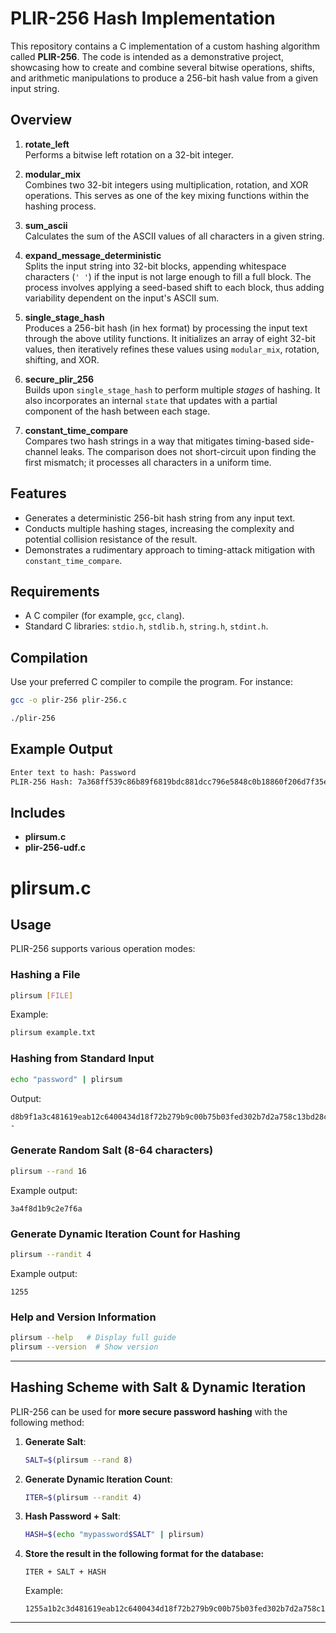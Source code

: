 # PLIR-256 Hash Implementation

This repository contains a C implementation of a custom hashing algorithm called **PLIR-256**. The code is intended as a demonstrative project, showcasing how to create and combine several bitwise operations, shifts, and arithmetic manipulations to produce a 256-bit hash value from a given input string.

## Overview

1. **rotate_left**  
   Performs a bitwise left rotation on a 32-bit integer.

2. **modular_mix**  
   Combines two 32-bit integers using multiplication, rotation, and XOR operations. This serves as one of the key mixing functions within the hashing process.

3. **sum_ascii**  
   Calculates the sum of the ASCII values of all characters in a given string.

4. **expand_message_deterministic**  
   Splits the input string into 32-bit blocks, appending whitespace characters (`' '`) if the input is not large enough to fill a full block. The process involves applying a seed-based shift to each block, thus adding variability dependent on the input's ASCII sum.

5. **single_stage_hash**  
   Produces a 256-bit hash (in hex format) by processing the input text through the above utility functions. It initializes an array of eight 32-bit values, then iteratively refines these values using `modular_mix`, rotation, shifting, and XOR.

6. **secure_plir_256**  
   Builds upon `single_stage_hash` to perform multiple _stages_ of hashing. It also incorporates an internal `state` that updates with a partial component of the hash between each stage.

7. **constant_time_compare**  
   Compares two hash strings in a way that mitigates timing-based side-channel leaks. The comparison does not short-circuit upon finding the first mismatch; it processes all characters in a uniform time.

## Features

- Generates a deterministic 256-bit hash string from any input text.
- Conducts multiple hashing stages, increasing the complexity and potential collision resistance of the result.
- Demonstrates a rudimentary approach to timing-attack mitigation with `constant_time_compare`.

## Requirements

- A C compiler (for example, `gcc`, `clang`).
- Standard C libraries: `stdio.h`, `stdlib.h`, `string.h`, `stdint.h`.

## Compilation

Use your preferred C compiler to compile the program. For instance:

```bash
gcc -o plir-256 plir-256.c
```
```bash
./plir-256
```
## Example Output
```bash
Enter text to hash: Password
PLIR-256 Hash: 7a368ff539c86b89f6819bdc881dcc796e5848c0b18860f206d7f35e37a38afb
```
## Includes
- **plirsum.c**
- **plir-256-udf.c**


# plirsum.c

## Usage
PLIR-256 supports various operation modes:

### **Hashing a File**
```sh
plirsum [FILE]
```
Example:
```sh
plirsum example.txt
```

### **Hashing from Standard Input**
```sh
echo "password" | plirsum
```
Output:
```
d8b9f1a3c481619eab12c6400434d18f72b279b9c00b75b03fed302b7d2a758c13bd28c606  -
```

### **Generate Random Salt (8-64 characters)**
```sh
plirsum --rand 16
```
Example output:
```
3a4f8d1b9c2e7f6a
```

### **Generate Dynamic Iteration Count for Hashing**
```sh
plirsum --randit 4
```
Example output:
```
1255
```

### **Help and Version Information**
```sh
plirsum --help   # Display full guide
plirsum --version  # Show version
```

---

## Hashing Scheme with Salt & Dynamic Iteration
PLIR-256 can be used for **more secure password hashing** with the following method:

1. **Generate Salt**:
   ```sh
   SALT=$(plirsum --rand 8)
   ```
2. **Generate Dynamic Iteration Count**:
   ```sh
   ITER=$(plirsum --randit 4)
   ```
3. **Hash Password + Salt**:
   ```sh
   HASH=$(echo "mypassword$SALT" | plirsum)
   ```
4. **Store the result in the following format for the database:**
   ```plaintext
   ITER + SALT + HASH
   ```
   Example:
   ```plaintext
   1255a1b2c3d481619eab12c6400434d18f72b279b9c00b75b03fed302b7d2a758c13bd28c606
   ```

---
